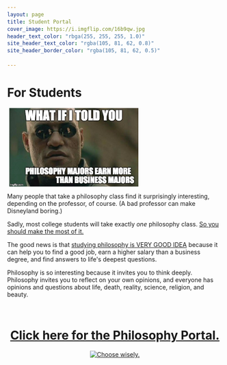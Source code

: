 ```yaml
---
layout: page
title: Student Portal
cover_image: https://i.imgflip.com/16b9qw.jpg
header_text_color: "rbga(255, 255, 255, 1.0)"
site_header_text_color: "rgba(105, 81, 62, 0.8)"
site_header_border_color: "rgba(105, 81, 62, 0.5)"

--- 
```


# For Students 

<a target="_blank" href="http://fivethirtyeight.com/features/philosophers-dont-get-much-respect-but-their-earnings-dont-suck/"> <img src="/images/morpheus.jpg" alt="Morpheus Major" hspace="5px" align="center" width="60%"> </a>

Many people that take a philosophy class find it surprisingly interesting, depending on the professor, of course. (A bad professor can make Disneyland boring.) 

Sadly, most college students will take exactly *one* philosophy class. [So you should make the most of it.](/philosophy) 

The good news is that [studying philosophy is VERY GOOD IDEA](/philosophy-3-major) because it can help you to find a good job, earn a higher salary than a business degree, and find answers to life's deepest questions.

Philosophy is so interesting because it invites you to think deeply. Philosophy invites you to reflect on your own opinions, and everyone has opinions and questions about life, death, reality, science, religion, and beauty. 

<br>

<center>


<h1> <a href="/philosophy"> Click here for the Philosophy Portal.</a> </h1>

<a target="_blank" href="/philosophy">  <img src="https://media.giphy.com/media/XG1TkmiJVuyJi/giphy.gif" alt="Choose wisely."></a>

</center>

<br>

<br>